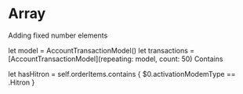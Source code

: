 
# Array

Adding fixed number elements


let model = AccountTransactionModel()
let transactions = [AccountTransactionModel](repeating: model, count: 50)
Contains

let hasHitron = self.orderItems.contains { $0.activationModemType == .Hitron }
